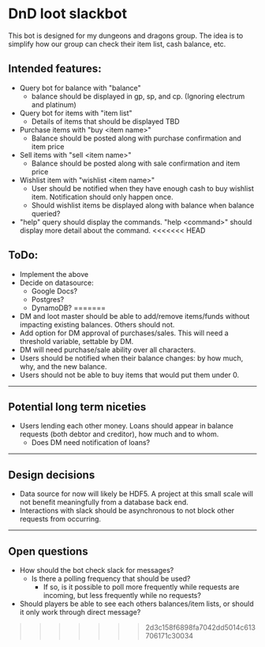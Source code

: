 # DnD loot slackbot
This bot is designed for my dungeons and dragons group. The idea is to simplify how our group can check their item list, cash balance, etc. 

## Intended features:
* Query bot for balance with "balance"
  * balance should be displayed in gp, sp, and cp. (Ignoring electrum and platinum)
* Query bot for items with "item list"
  * Details of items that should be displayed TBD
* Purchase items with "buy \<item name\>"
  * Balance should be posted along with purchase confirmation and item price
* Sell items with "sell \<item name\>"
  * Balance should be posted along with sale confirmation and item price
* Wishlist item with "wishlist \<item name\>"
  * User should be notified when they have enough cash to buy wishlist item. Notification should only happen once.
  * Should wishlist items be displayed along with balance when balance queried?
* "help" query should display the commands. "help \<command\>" should display more detail about the command.
<<<<<<< HEAD

## ToDo:
* Implement the above
* Decide on datasource:
  * Google Docs?
  * Postgres?
  * DynamoDB?
=======
* DM and loot master should be able to add/remove items/funds without impacting existing balances. Others should not.
* Add option for DM approval of purchases/sales. This will need a threshold variable, settable by DM.
* DM will need purchase/sale ability over all characters.
* Users should be notified when their balance changes: by how much, why, and the new balance.
* Users should not be able to buy items that would put them under 0.

---
## Potential long term niceties
* Users lending each other money. Loans should appear in balance requests (both debtor and creditor), how much and to whom.
  * Does DM need notification of loans?
 
---
## Design decisions
* Data source for now will likely be HDF5. A project at this small scale will not benefit meaningfully from a database back end.
* Interactions with slack should be asynchronous to not block other requests from occurring.

---
## Open questions
* How should the bot check slack for messages?
  * Is there a polling frequency that should be used? 
    * If so, is it possible to poll more frequently while requests are incoming, but less frequently while no requests?
* Should players be able to see each others balances/item lists, or should it only work through direct message? 
>>>>>>> 2d3c158f6898fa7042dd5014c613706171c30034
